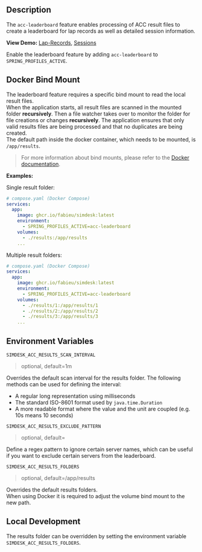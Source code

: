 ## Description

The `acc-leaderboard` feature enables processing of ACC result files to create a leaderboard for lap records as well as
detailed session information.

**View Demo:**
[Lap-Records](https://sim2real.simdesk.eu/leaderboard/lap-records),
[Sessions](https://sim2real.simdesk.eu/leaderboard/sessions)

Enable the leaderboard feature by adding `acc-leaderboard` to `SPRING_PROFILES_ACTIVE`.

## Docker Bind Mount

The leaderboard feature requires a specific bind mount to read the local result files.  
When the application starts, all result files are scanned in the mounted folder **recursively**. Then a
file watcher takes over to monitor the folder for file creations or changes **recursively**. The application ensures
that only valid results files are being processed and that no duplicates are being created.  
The default path inside the docker container, which needs to be mounted, is `/app/results`.

> For more information about bind mounts, please refer to
> the [Docker documentation](https://docs.docker.com/storage/bind-mounts/).

**Examples:**

Single result folder:
```yaml
# compose.yaml (Docker Compose)
services:
  app:
    image: ghcr.io/fabieu/simdesk:latest
    environment:
      - SPRING_PROFILES_ACTIVE=acc-leaderboard
    volumes:
      - ./results:/app/results
    ...
```

Multiple result folders:

```yaml
# compose.yaml (Docker Compose)
services:
  app:
    image: ghcr.io/fabieu/simdesk:latest
    environment:
      - SPRING_PROFILES_ACTIVE=acc-leaderboard
    volumes:
      - ./results/1:/app/results/1
      - ./results/2:/app/results/2
      - ./results/3:/app/results/3
    ...
```

## Environment Variables

`SIMDESK_ACC_RESULTS_SCAN_INTERVAL`

> optional, default=1m

Overrides the default scan interval for the results folder. The following methods can be used for defining the interval:

- A regular long representation using milliseconds
- The standard ISO-8601 format used by `java.time.Duration`
- A more readable format where the value and the unit are coupled (e.g. 10s means 10 seconds)

`SIMDESK_ACC_RESULTS_EXCLUDE_PATTERN`

> optional, default=

Define a regex pattern to ignore certain server names, which can be useful if you want to exclude certain servers from
the leaderboard.

`SIMDESK_ACC_RESULTS_FOLDERS`

> optional, default=/app/results

Overrides the default results folders.  
When using Docker it is required to adjust the volume bind mount to the new path.

## Local Development

The results folder can be overridden by setting the environment variable `SIMDESK_ACC_RESULTS_FOLDERS`.